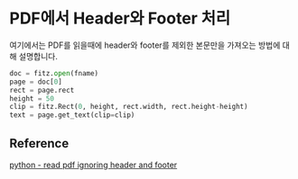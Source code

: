 # PDF에서 Header와 Footer 처리

여기에서는 PDF를 읽을때에 header와 footer를 제외한 본문만을 가져오는 방법에 대해 설명합니다.



```python
doc = fitz.open(fname)
page = doc[0]
rect = page.rect
height = 50
clip = fitz.Rect(0, height, rect.width, rect.height-height)
text = page.get_text(clip=clip)
```


## Reference 

[python - read pdf ignoring header and footer](https://stackoverflow.com/questions/68082761/python-read-pdf-ignoring-header-and-footer)
